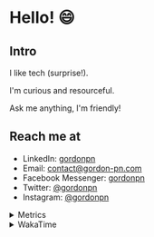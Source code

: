 # Hello! 😄

## Intro

I like tech (surprise!).

I'm curious and resourceful.

Ask me anything, I'm friendly!

## Reach me at

- LinkedIn: [gordonpn](https://www.linkedin.com/in/gordonpn/)
- Email: [contact@gordon-pn.com](mailto:contact@gordon-pn.com)
- Facebook Messenger: [gordonpn](https://www.messenger.com/t/Gordonpn)
- Twitter: [@gordonpn](https://twitter.com/Gordonpn)
- Instagram: [@gordonpn](https://www.instagram.com/gordonpn/)

<details>
  <summary>Metrics</summary>

  <img align="center" src="https://github.com/gordonpn/gordonpn/blob/master/github-metrics.svg" alt="GitHub Metrics">

</details>

<details>
  <summary>WakaTime</summary>

  <!--START_SECTION:waka-->
**I'm an Early 🐤** 

```text
🌞 Morning    175 commits    █████░░░░░░░░░░░░░░░░░░░░   21.32% 
🌆 Daytime    311 commits    █████████░░░░░░░░░░░░░░░░   37.88% 
🌃 Evening    298 commits    █████████░░░░░░░░░░░░░░░░   36.3% 
🌙 Night      37 commits     █░░░░░░░░░░░░░░░░░░░░░░░░   4.51%

```
📅 **I'm Most Productive on Wednesday** 

```text
Monday       125 commits    ███░░░░░░░░░░░░░░░░░░░░░░   15.23% 
Tuesday      100 commits    ███░░░░░░░░░░░░░░░░░░░░░░   12.18% 
Wednesday    186 commits    █████░░░░░░░░░░░░░░░░░░░░   22.66% 
Thursday     111 commits    ███░░░░░░░░░░░░░░░░░░░░░░   13.52% 
Friday       124 commits    ███░░░░░░░░░░░░░░░░░░░░░░   15.1% 
Saturday     61 commits     █░░░░░░░░░░░░░░░░░░░░░░░░   7.43% 
Sunday       114 commits    ███░░░░░░░░░░░░░░░░░░░░░░   13.89%

```


📊 **This Week I Spent My Time On** 

```text
💬 Programming Languages: 
Java                     4 hrs 31 mins       ████████████░░░░░░░░░░░░░   49.0% 
Text                     1 hr 41 mins        ████░░░░░░░░░░░░░░░░░░░░░   18.37% 
ERB                      37 mins             █░░░░░░░░░░░░░░░░░░░░░░░░   6.74% 
JSON                     35 mins             █░░░░░░░░░░░░░░░░░░░░░░░░   6.48% 
Brazil Dependency Config 29 mins             █░░░░░░░░░░░░░░░░░░░░░░░░   5.29%

🔥 Editors: 
IntelliJ                 8 hrs 18 mins       ██████████████████████░░░   90.05% 
VS Code                  55 mins             ██░░░░░░░░░░░░░░░░░░░░░░░   9.95%

```


 Last Updated on 08/09/2022 16:36:30 UTC
<!--END_SECTION:waka-->
</details>
